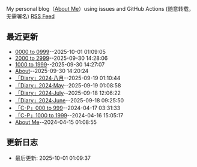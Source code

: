 My personal blog（[About Me](https://github.com/bingdu748/Laboratory_of_Mad_Scientist/issues/7)）using issues and GitHub Actions (随意转载，无需署名)
[RSS Feed](https://raw.githubusercontent.com/bingdu748/Laboratory_of_Mad_Scientist/master/feed.xml)

## 最近更新
- [0000 to 0999](https://github.com/bingdu748/Laboratory_of_Mad_Scientist/issues/2)--2025-10-01 01:09:05
- [2000 to 2999](https://github.com/bingdu748/Laboratory_of_Mad_Scientist/issues/4)--2025-09-30 14:28:06
- [1000 to 1999](https://github.com/bingdu748/Laboratory_of_Mad_Scientist/issues/3)--2025-09-30 14:27:07
- [About](https://github.com/bingdu748/Laboratory_of_Mad_Scientist/issues/1)--2025-09-30 14:20:24
- [「Diary」2024·八月](https://github.com/bingdu748/Laboratory_of_Mad_Scientist/issues/11)--2025-09-19 01:10:44
- [「Diary」2024·May](https://github.com/bingdu748/Laboratory_of_Mad_Scientist/issues/8)--2025-09-19 01:08:58
- [「Diary」2024·July](https://github.com/bingdu748/Laboratory_of_Mad_Scientist/issues/10)--2025-09-18 12:06:22
- [「Diary」2024·June](https://github.com/bingdu748/Laboratory_of_Mad_Scientist/issues/9)--2025-09-18 09:25:50
- [「C-P」000 to 999](https://github.com/bingdu748/Laboratory_of_Mad_Scientist/issues/5)--2024-04-17 03:31:33
- [「C-P」1000 to 1999](https://github.com/bingdu748/Laboratory_of_Mad_Scientist/issues/6)--2024-04-16 15:05:17
- [About Me](https://github.com/bingdu748/Laboratory_of_Mad_Scientist/issues/7)--2024-04-15 01:08:55


## 更新日志
- 最后更新: 2025-10-01 01:09:37
